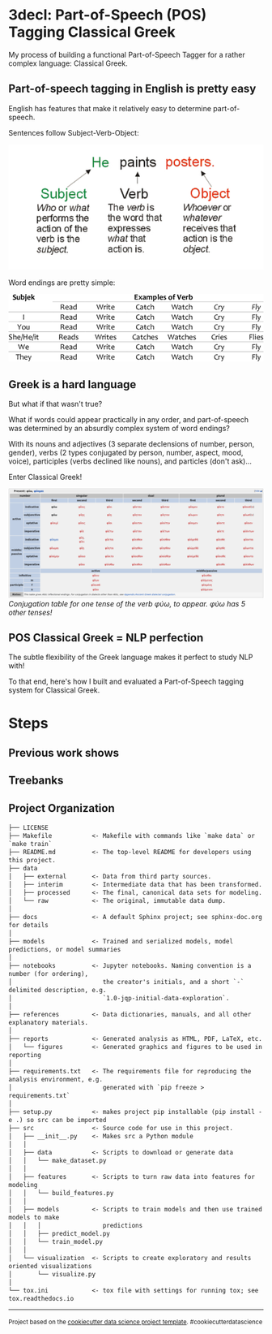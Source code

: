 3decl: Part-of-Speech (POS) Tagging Classical Greek 
==============================
My process of building a functional Part-of-Speech Tagger for a rather complex language: Classical Greek.

## Part-of-speech tagging in English is pretty easy 

English has features that make it relatively easy to determine part-of-speech. 

Sentences follow Subject-Verb-Object:

![img/SVO.png](img/SVO.png)

Word endings are pretty simple:

![img/conj.png](img/conj.png)

## Greek is a hard language

But what if that wasn't true?

What if words could appear practically in any order, and part-of-speech was determined by an absurdly complex system of word endings?

With its nouns and adjectives (3 separate declensions of number, person, gender), verbs (2 types conjugated by person, number, aspect, mood, voice), participles (verbs declined like nouns), and particles (don't ask)...

Enter Classical Greek!

![img/greek.png](img/greek.png)
*Conjugation table for one tense of the verb φύω, to appear. φύω has 5 other tenses!*

## POS Classical Greek = NLP perfection

The subtle flexibility of the Greek language makes it perfect to study NLP with! 

To that end, here's how I built and evaluated a Part-of-Speech tagging system for Classical Greek.

# Steps
## Previous work shows 

## Treebanks 

## 

Project Organization
------------

    ├── LICENSE
    ├── Makefile           <- Makefile with commands like `make data` or `make train`
    ├── README.md          <- The top-level README for developers using this project.
    ├── data
    │   ├── external       <- Data from third party sources.
    │   ├── interim        <- Intermediate data that has been transformed.
    │   ├── processed      <- The final, canonical data sets for modeling.
    │   └── raw            <- The original, immutable data dump.
    │
    ├── docs               <- A default Sphinx project; see sphinx-doc.org for details
    │
    ├── models             <- Trained and serialized models, model predictions, or model summaries
    │
    ├── notebooks          <- Jupyter notebooks. Naming convention is a number (for ordering),
    │                         the creator's initials, and a short `-` delimited description, e.g.
    │                         `1.0-jqp-initial-data-exploration`.
    │
    ├── references         <- Data dictionaries, manuals, and all other explanatory materials.
    │
    ├── reports            <- Generated analysis as HTML, PDF, LaTeX, etc.
    │   └── figures        <- Generated graphics and figures to be used in reporting
    │
    ├── requirements.txt   <- The requirements file for reproducing the analysis environment, e.g.
    │                         generated with `pip freeze > requirements.txt`
    │
    ├── setup.py           <- makes project pip installable (pip install -e .) so src can be imported
    ├── src                <- Source code for use in this project.
    │   ├── __init__.py    <- Makes src a Python module
    │   │
    │   ├── data           <- Scripts to download or generate data
    │   │   └── make_dataset.py
    │   │
    │   ├── features       <- Scripts to turn raw data into features for modeling
    │   │   └── build_features.py
    │   │
    │   ├── models         <- Scripts to train models and then use trained models to make
    │   │   │                 predictions
    │   │   ├── predict_model.py
    │   │   └── train_model.py
    │   │
    │   └── visualization  <- Scripts to create exploratory and results oriented visualizations
    │       └── visualize.py
    │
    └── tox.ini            <- tox file with settings for running tox; see tox.readthedocs.io


--------

<p><small>Project based on the <a target="_blank" href="https://drivendata.github.io/cookiecutter-data-science/">cookiecutter data science project template</a>. #cookiecutterdatascience</small></p>
